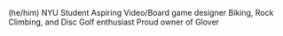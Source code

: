 (he/him)
NYU Student
Aspiring Video/Board game designer
Biking, Rock Climbing, and Disc Golf enthusiast
Proud owner of Glover
